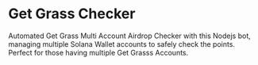 # Get Grass Checker

Automated Get Grass Multi Account Airdrop Checker with this Nodejs bot, managing multiple Solana Wallet accounts to safely check the points. Perfect for those having multiple Get Grasss Accounts.
